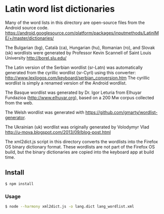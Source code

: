 # Latin word list dictionaries

Many of the word lists in this directory are open-source files from
the Android source code. https://android.googlesource.com/platform/packages/inputmethods/LatinIME/+/master/dictionaries/

The Bulgarian (bg), Català (ca), Hungarian (hu), Romanian (ro), and
Slovak (sk) wordlists were generated by Professor Kevin Scannell of
Saint Louis University http://borel.slu.edu/

The Latin version of the Serbian wordlist (sr-Latn) was automatically
generated from the cyrillic wordlist (sr-Cyrl) using this converter:
http://www.lexilogos.com/keyboard/serbian_conversion.htm
The cyrillic wordlist is simply a renamed version of the Android wordlist.

The Basque wordlist was generated by Dr. Igor Leturia from Elhuyar Fundazioa
(http://www.elhuyar.org), based on a 200 Mw corpus collected from the web.

The Welsh wordlist was generated with https://github.com/gmarty/wordlist-generator.

The Ukrainian (uk) wordlist was originally generated by Volodymyr Vlad http://u-mova.blogspot.com/2013/09/blog-post.html

The xml2dict.js script in this directory converts the wordlists into
the Firefox OS binary dictionary format. These wordlists are not part
of the Firefox OS build, but the binary dictionaries are copied into
the keyboard app at build time.

## Install

```bash
$ npm install
```

### Usage

```bash
$ node --harmony xml2dict.js -o lang.dict lang_wordlist.xml
```
